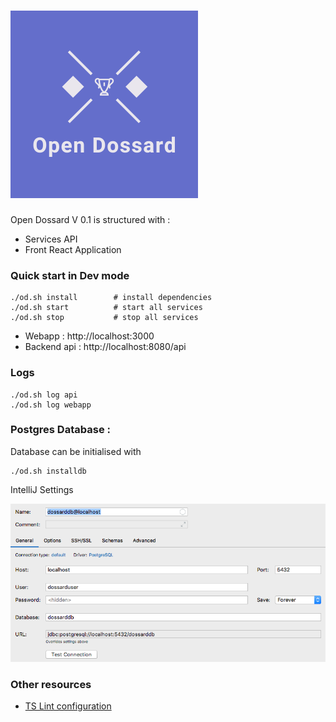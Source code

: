 # ![Logo](services/webapp/src/assets/logos/logo_300.png)
Open Dossard V 0.1  is structured with :
- Services API
- Front React Application

### Quick start in Dev mode

```
./od.sh install        # install dependencies
./od.sh start          # start all services
./od.sh stop           # stop all services
```

- Webapp : http://localhost:3000
- Backend api : http://localhost:8080/api

### Logs

```
./od.sh log api
./od.sh log webapp
```


### Postgres Database : 

Database can be initialised with
```
./od.sh installdb
```

IntelliJ Settings

![IntelliJ DB Settings](documentation/img/intellij-dbsettings.png)


### Other resources

- [TS Lint configuration](documentation/tslint.md)

